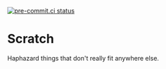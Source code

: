 [![pre-commit.ci status](https://results.pre-commit.ci/badge/github/asottile/scratch/main.svg)](https://results.pre-commit.ci/latest/github/asottile/scratch/main)

# Scratch

Haphazard things that don't really fit anywhere else.
